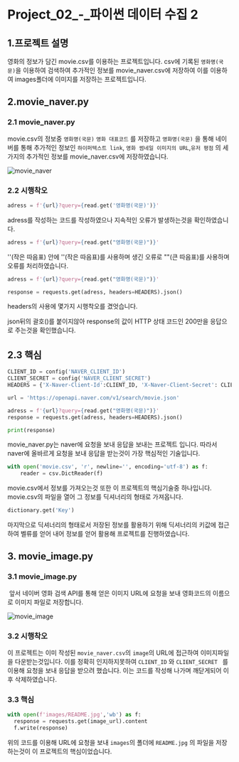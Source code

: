 # Project_02_-_파이썬 데이터 수집 2

## 1.프로젝트 설명

영화의 정보가 담긴 movie.csv를 이용하는 프로젝트입니다. csv에 기록된 `영화명(국문)`을 이용하여 검색하여 추가적인 정보를 movie_naver.csv에 저장하여 이를 이용하여 images폴더에 이미지를 저장하는 프로젝트입니다.

## 2.movie_naver.py

### 2.1 movie_naver.py

movie.csv의 정보중 `영화명(국문)` `영화 대표코드` 를 저장하고 `영화명(국문)` 을 통해 네이버를 통해 추가적인 정보인  `하이퍼텍스트 link`, `영화 썸네일 이미지의 URL`,` 유저 평점 ` 의 세가지의 추가적인 정보를 movie_naver.csv에 저장하였습니다.

![movie_naver](/uploads/5c38cdd5d0769a326b31f0b3d4841818/movie_naver.PNG)

### 2.2 시행착오

```python
adress = f'{url}?query={read.get('영화명(국문)')}'
```

adress를 작성하는 코드를 작성하였으나 지속적인 오류가 발생하는것을 확인하였습니다.



```python
adress = f'{url}?query={read.get("영화명(국문)")}'
```

''(작은 따음표) 안에 ''(작은 따음표)를 사용하며 생긴 오류로 ""(큰 따음표)를 사용하며 오류를 처리하였습니다.



```python
adress = f'{url}?query={read.get("영화명(국문)")}'

response = requests.get(adress, headers=HEADERS).json()
```

headers의 사용에 몇가지 시행착오를 겼엇습니다. 

json뒤의 괄호()를 붙이지않아 response의 값이 HTTP 상태 코드인 200만을 응답으로 주는것을 확인했습니다.



## 2.3 핵심

```python
CLIENT_ID = config('NAVER_CLIENT_ID')
CLIENT_SECRET = config('NAVER_CLIENT_SECRET')
HEADERS = {'X-Naver-Client-Id':CLIENT_ID, 'X-Naver-Client-Secret': CLIENT_SECRET}

url = 'https://openapi.naver.com/v1/search/movie.json'

adress = f'{url}?query={read.get("영화명(국문)")}'
response = requests.get(adress, headers=HEADERS).json()

print(response)
```

 movie_naver.py는 naver에 요청을 보내 응답을 보내는 프로젝트 입니다. 따라서 naver에 올바르게 요청을 보내 응답을 받는것이 가장 핵심적인 기술입니다.



```python
with open('movie.csv', 'r', newline='', encoding='utf-8') as f:
    reader = csv.DictReader(f)
```

 movie.csv에서 정보를 가져오는것 또한 이 프로젝트의 핵심기술중 하나입니다. movie.csv의 파일을 열어 그 정보를 딕셔너리의 형태로 가져옵니다.



```python
dictionary.get('Key')
```

 마지막으로 딕셔너리의 형태로서 저장된 정보를 활용하기 위해 딕셔너리의 키값에 접근하여 벨류를 얻어 내어 정보를 얻어 활용해 프로젝트를 진행하였습니다.



## 3. movie_image.py

### 3.1 movie_image.py

​	앞서 네이버 영화 검색 API를 통해 얻은 이미지 URL에 요청을 보내 영화코드의 이름으로 이미지 파일로 저장합니다.

![movie_image](/uploads/bb6b8ee186c1bc96cc85b971d7cdc7b6/movie_image.PNG)



### 3.2 시행착오

 이 프로젝트는 이미 작성된 `movie_naver.csv`의 `image`의  URL에 접근하여 이미지파일을 다운받는것입니다. 이를 정확히 인지하지못하여 `CLIENT_ID` 와 `CLIENT_SECRET ` 를 이용해 요청을 보내 응답을 받으려 했습니다.  이는 코드를 작성해 나가며 깨닫게되어 이후 삭제하였습니다.



### 3.3 핵심

  ```python
with open(f'images/README.jpg','wb') as f:
	response = requests.get(image_url).content
	f.write(response)
  ```

위의 코드를 이용해 URL에 요청을 보내 `images`의 폴더에 `README.jpg` 의 파일을 저장하는것이 이 프로젝트의 핵심이었습니다. 



